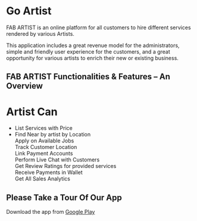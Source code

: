 # Go Artist

FAB ARTIST is an online platform for all customers to hire different services rendered by various Artists.

This application includes a great revenue model for the administrators, simple and friendly user experience for the customers, and a great opportunity for various artists to enrich their new or existing business.

## FAB ARTIST Functionalities & Features – An Overview
# Artist Can
* List Services with Price<br>
* Find Near by artist by Location<br>
Apply on Available Jobs<br>
Track Customer Location<br>
Link Payment Accounts<br>
Perform Live Chat with Customers<br>
Get Review Ratings for provided services<br>
Receive Payments in Wallet<br>
Get All Sales Analytics

## Please Take a Tour Of Our App
 
Download the app from [Google Play](https://pages.github.com/)
